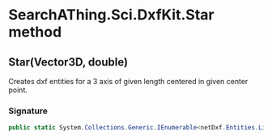 # SearchAThing.Sci.DxfKit.Star method
## Star(Vector3D, double)
Creates dxf entities for a 3 axis of given length centered in given center point.

### Signature
```csharp
public static System.Collections.Generic.IEnumerable<netDxf.Entities.Line> Star(Vector3D center, double L)
```
